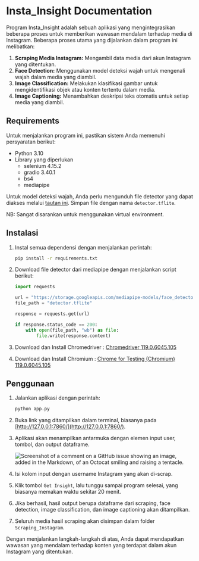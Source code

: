 # Insta_Insight Documentation

Program Insta_Insight adalah sebuah aplikasi yang mengintegrasikan beberapa proses untuk memberikan wawasan mendalam terhadap media di Instagram. Beberapa proses utama yang dijalankan dalam program ini melibatkan:

1. **Scraping Media Instagram:** Mengambil data media dari akun Instagram yang ditentukan.
2. **Face Detection:** Menggunakan model deteksi wajah untuk mengenali wajah dalam media yang diambil.
3. **Image Classification:** Melakukan klasifikasi gambar untuk mengidentifikasi objek atau konten tertentu dalam media.
4. **Image Captioning:** Menambahkan deskripsi teks otomatis untuk setiap media yang diambil.

## Requirements

Untuk menjalankan program ini, pastikan sistem Anda memenuhi persyaratan berikut:

- Python 3.10
- Library yang diperlukan
  - selenium 4.15.2
  - gradio 3.40.1
  - bs4
  - mediapipe

Untuk model deteksi wajah, Anda perlu mengunduh file detector yang dapat diakses melalui [tautan ini](https://storage.googleapis.com/mediapipe-models/face_detector/blaze_face_short_range/float16/1/blaze_face_short_range.tflite). Simpan file dengan nama `detector.tflite`.

NB: Sangat disarankan untuk menggunakan virtual environment.

## Instalasi

1. Instal semua dependensi dengan menjalankan perintah:

    ```bash
    pip install -r requirements.txt
    ```

2. Download file detector dari mediapipe dengan menjalankan script berikut:

    ```python
    import requests

    url = "https://storage.googleapis.com/mediapipe-models/face_detector/blaze_face_short_range/float16/1/blaze_face_short_range.tflite"
    file_path = "detector.tflite"

    response = requests.get(url)

    if response.status_code == 200:
        with open(file_path, "wb") as file:
            file.write(response.content)
    ```
3. Download dan Install Chromedriver : [Chromedriver 119.0.6045.105](https://edgedl.me.gvt1.com/edgedl/chrome/chrome-for-testing/119.0.6045.105/win32/chromedriver-win32.zip)
4. Download dan Install Chromium : [Chrome for Testing (Chromium) 119.0.6045.105](https://edgedl.me.gvt1.com/edgedl/chrome/chrome-for-testing/119.0.6045.105/win32/chrome-win32.zip)
   
## Penggunaan

1. Jalankan aplikasi dengan perintah:

    ```bash
    python app.py
    ```

2. Buka link yang ditampilkan dalam terminal, biasanya pada [http://127.0.0.1:7860/](http://127.0.0.1:7860/).
3. Aplikasi akan menampilkan antarmuka dengan elemen input user, tombol, dan output dataframe.
   
   ![Screenshot of a comment on a GitHub issue showing an image, added in the Markdown, of an Octocat smiling and raising a tentacle.](https://i.imgur.com/lPcezsY.png)
   
4. Isi kolom input dengan username Instagram yang akan di-scrap.
5. Klik tombol `Get Insight`, lalu tunggu sampai program selesai, yang biasanya memakan waktu sekitar 20 menit.
6. Jika berhasil, hasil output berupa dataframe dari scraping, face detection, image classification, dan image captioning akan ditampilkan.
7. Seluruh media hasil scraping akan disimpan dalam folder `Scraping_Instagram`.

Dengan menjalankan langkah-langkah di atas, Anda dapat mendapatkan wawasan yang mendalam terhadap konten yang terdapat dalam akun Instagram yang ditentukan.
